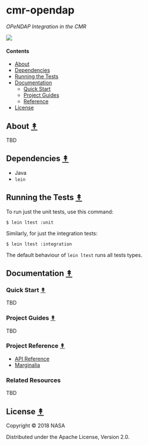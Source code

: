 # cmr-opendap

*OPeNDAP Integration in the CMR*

[![][logo]][logo]


#### Contents

* [About](#about-)
* [Dependencies](#dependencies-)
* [Running the Tests](#running-the-tests-)
* [Documentation](#documentation-)
  * [Quick Start](#quick-start-)
  * [Project Guides](#project-guides-)
  * [Reference](#reference-)
* [License](#license-)


## About [&#x219F;](#contents)

TBD


## Dependencies [&#x219F;](#contents)

* Java
* `lein`


## Running the Tests [&#x219F;](#contents)

To run just the unit tests, use this command:

```
$ lein ltest :unit
```

Similarly, for just the integration tests:

```
$ lein ltest :integration
```

The default behaviour of `lein ltest` runs all tests types.


## Documentation [&#x219F;](#contents)

### Quick Start [&#x219F;](#contents)

TBD


### Project Guides [&#x219F;](#contents)

TBD


### Project Reference [&#x219F;](#contents)

* [API Reference][api-docs]
* [Marginalia][marginalia-docs]


### Related Resources

TBD


## License [&#x219F;](#contents)

Copyright © 2018 NASA

Distributed under the Apache License, Version 2.0.


<!-- Named page links below: /-->

[logo]: https://avatars2.githubusercontent.com/u/32934967?s=200&v=4
[api-docs]: http://cmr-exchange.github.io/cmr-opendap/current/
[marginalia-docs]: http://cmr-exchange.github.io/cmr-opendap/current/marginalia.html
[setup-docs]: http://cmr-exchange.github.io/cmr-opendap/current/0500-setup.html
[connecting-docs]: http://cmr-exchange.github.io/cmr-opendap/current/0750-connecting.html
[usage-docs]: http://cmr-exchange.github.io/cmr-opendap/current/1000-usage.html
[dev-docs]: http://cmr-exchange.github.io/cmr-opendap/current/2000-dev.html

